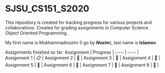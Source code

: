 SJSU_CS151_S2020
===
This repository is created for tracking progress for various projects and collaborations. Created for grading assignments in Computer Science Object Oriented Programming.

My first name is Mukhammadnozim (I go by **_Nozim_**), last name is **__Islamov__**.

Assignments finished so far:
Assignment | Progress |
:---: | :---: |
Assignment 1 | :clipboard:     |
Assignment 2 | :no_entry_sign: |
Assignment 3 | :no_entry_sign: |
Assignment 4 | :no_entry_sign: |
Assignment 5 | :no_entry_sign: |
Assignment 6 | :no_entry_sign: |
Assignment 7 | :no_entry_sign: |
Assignment 8 | :no_entry_sign: |
